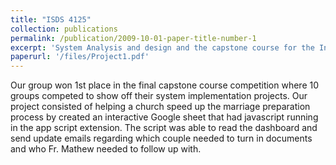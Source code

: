 ```yaml
---
title: "ISDS 4125"
collection: publications
permalink: /publication/2009-10-01-paper-title-number-1
excerpt: 'System Analysis and design and the capstone course for the Information Systems & Decision Sciences major. In this course we learned real world experience and partnered with a company around the Baton Rouge area to increase process automation.'
paperurl: '/files/Project1.pdf'
---
```


Our group won 1st place in the final capstone course competition where 10 groups competed to show off their system implementation projects. Our project consisted of helping a church speed up the marriage preparation process by created an interactive Google sheet that had javascript running in the app script extension. The script was able to read the dashboard and send update emails regarding which couple needed to turn in documents and who Fr. Mathew needed to follow up with.
